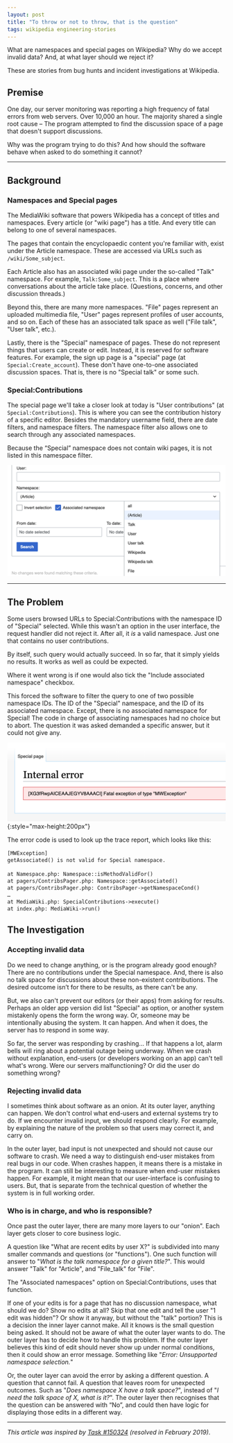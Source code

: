 ```yaml
---
layout: post
title: "To throw or not to throw, that is the question"
tags: wikipedia engineering-stories
---
```


What are namespaces and special pages on Wikipedia? Why do we accept invalid data? And, at what layer should we reject it?

These are stories from bug hunts and incident investigations at Wikipedia.

<!--more-->

## Premise
One day, our server monitoring was reporting a high frequency of fatal errors from web servers. Over 10,000 an hour. The majority shared a single root cause – The program attempted to find the discussion space of a page that doesn't support discussions.

Why was the program trying to do this? And how should the software behave when asked to do something it cannot?

-------

## Background

### Namespaces and Special pages
The MediaWiki software that powers Wikipedia has a concept of titles and namespaces. Every article (or "wiki page") has a title. And every title can belong to one of several namespaces.

The pages that contain the encyclopaedic content you're familiar with, exist under the Article namespace. These are accessed via URLs such as `/wiki/Some_subject`.

Each Article also has an associated wiki page under the so-called "Talk" namespace. For example, `Talk:Some_subject`. This is a place where conversations about the article take place. (Questions, concerns, and other discussion threads.)

Beyond this, there are many more namespaces. "File" pages represent an uploaded multimedia file, "User" pages  represent profiles of user accounts, and so on. Each of these has an associated talk space as well ("File talk", "User talk", etc.).

Lastly, there is the "Special" namespace of pages. These do not represent things that users can create or edit. Instead, it is reserved for software features. For example, the sign up page is a "special" page (at `Special:Create_account`). These don't have one-to-one associated discussion spaces. That is, there is no "Special talk" or some such.

### Special:Contributions
The special page we'll take a closer look at today is "User contributions" (at `Special:Contributions`). This is where you can see the contribution history of a specific editor. Besides the mandatory username field, there are date filters, and namespace filters. The namespace filter also allows one to search through any associated  namespaces.

Because the “Special” namespace does not contain wiki pages, it is not listed in this namespace filter.

![The Special:Contributions form contains a "Namespace" dropdown menu with options such as "Article", "Talk", "User", and "File". It also has a checkbox for "Include associated namespace".](/assets/attachments/2019_stories3_form.png)

-------

## The Problem

Some users browsed URLs to Special:Contributions with the namespace ID of "Special" selected. While this wasn't an option in the user interface, the request handler did not reject it. After all, it _is_ a valid namespace. Just one that contains no user contributions.

By itself, such query would actually succeed. In so far, that it simply yields no results. It works as well as could be expected.

Where it went wrong is if one would also tick the "Include associated namespace" checkbox.

This forced the software to filter the query to one of two possible namespace IDs. The ID of the "Special" namespace, and the ID of its associated namespace. Except, there is no associated namespace for Special! The code in charge of associating namespaces had no choice but to abort. The question it was asked demanded a specific answer, but it could not give any.

![Users were shown an "Internal error" page, stating a fatal exception had ocurred, with an Error Code next to it.](/assets/attachments/2019_stories3_error.png "The error page shown to users"){:style="max-height:200px"}

The error code is used to look up the trace report, which looks like this:

```
[MWException]
getAssociated() is not valid for Special namespace.

at Namespace.php: Namespace::isMethodValidFor()
at pagers/ContribsPager.php: Namespace::getAssociated()
at pagers/ContribsPager.php: ContribsPager->getNamespaceCond()
…
at MediaWiki.php: SpecialContributions->execute()
at index.php: MediaWiki->run()
```

## The Investigation

### Accepting invalid data
Do we need to change anything, or is the program already good enough? There are no contributions under the Special namespace. And, there is also no talk space for discussions about these non-existent contributions. The desired outcome isn’t for there to be results, as there can't be any.

But, we also can't prevent our editors (or their apps) from asking for results. Perhaps an older app version did list "Special" as option, or another system mistakenly opens the form the wrong way. Or, someone may be intentionally abusing the system. It can happen. And when it does, the server has to respond in some way.

So far, the server was responding by crashing… If that happens a lot, alarm bells will ring about a potential outage being underway. When we crash without explanation, end-users (or developers working on an app) can't tell what's wrong. Were our servers malfunctioning? Or did the user do something wrong?

### Rejecting invalid data
I sometimes think about software as an onion. At its outer layer, anything can happen. We don't control what end-users and external systems try to do. If we encounter invalid input, we should respond clearly. For example, by explaining the nature of the problem so that users may correct it, and carry on.

In the outer layer, bad input is not unexpected and should not cause our software to crash. We need a way to distinguish end-user mistakes from real bugs in our code. When crashes happen, it means there is a mistake in the program. It can still be interesting to measure when end-user mistakes happen. For example, it might mean that our user-interface is confusing to users. But, that is separate from the technical question of whether the system is in full working order.

### Who is in charge, and who is responsible?
Once past the outer layer, there are many more layers to our "onion". Each layer gets closer to core business logic.

A question like "What are recent edits by user X?" is subdivided into many smaller commands and questions (or "functions"). One such function will answer to "_What is the talk namespace for a given title?_". This would answer "Talk" for "Article", and "File_talk" for "File".

The "Associated namespaces" option on Special:Contributions, uses that function.

If one of your edits is for a page that has no discussion namespace, what should we do? Show no edits at all? Skip that one edit and tell the user "1 edit was hidden"? Or show it anyway, but without the "talk" portion? This is a decision the inner layer cannot make. All it knows is the small question being asked. It should not be aware of what the outer layer wants to do. The outer layer has to decide how to handle this problem. If the outer layer believes this kind of edit should never show up under normal conditions, then it could show an error message. Something like "_Error: Unsupported namespace selection._"

Or, the outer layer can avoid the error by asking a different question. A question that cannot fail. A question that leaves room for unexpected outcomes. Such as "_Does namespace X have a talk space?_", instead of "_I need the talk space of X, what is it?_". The outer layer then recognises that the question can be answered with “No”, and could then have logic for displaying those edits in a different way.

-------

_This article was inspired by [Task #150324](https://phabricator.wikimedia.org/T150324 "Fatal MWNamespace exception on Special:Contributions") (resolved in February 2019)_.
